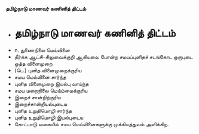 **தமிழ்நாடு மாணவர் கணினித் திட்டம்**
- # தமிழ்நாடு மாணவர் கணினித் திட்டம்
- n. துணைநிலை மெய்வினை
- தீர்க்க ஆட்சி-சிலுவைக்குறி ஆகியவை போன்ற  சமயப்புனிதச் சடங்கோட ஒருபுடை ஒத்த வினைமுறை
- (பெ.) புனித வினைமுறைக்குரிய
- சமய மெய்வினை சார்ந்த
- புனித வினைமுறை இயல்பு வாய்ந்த
- சமய மறைநிலை மெய்ம்மைக்குரிய
- இறைச் சான்றிற்குரிய
- இறைச்சான்றியல்புடைய
- புனித உறுதிமொழி சார்ந்த
- புனித உறுதிமொழி இயல்புடைய
- கோட்பாடு வகையில் சமய மெய்வினைகளுக்கு முக்கியத்துவம் அளிக்கிற.

